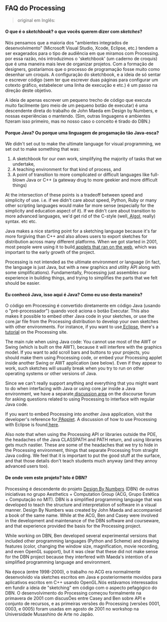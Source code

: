 ## FAQ do Processing

> original em Inglês: 

#### O que é o *sketchbook*? o que vocês querem dizer com *sketches*?

Nós pensamos que a maioria dos "ambientes integrados de desenvolvimento" (Microsoft Visual Studio, Xcode, Eclipse, etc.) tendem a ser exagerados para o tipo de audiência em que miramos com Processing. por essa razão, nós introduzimos o 'sketchbook' (um caderno de croquis) que é uma maneira mais leve de organizar projetos. Com a formação de designers, gostaríamos que o processo de programação fosse muito como desenhar um croquis. A configuração do sketchbook, e a ideia de só sentar e escrever código (sem ter que escrever duas páginas para configurar um cotexto gráfico, estabelecer uma linha de execução e etc.) é um passo na direção deste objetivo.

A ideia de apenas escrever um pequeno trecho de código que executa muito facilmente (pro meio de um pequeno botão de executar) é uma descendente direta do trabalho de John Maeda em Design by Numbers, e nossas experiências o mantendo. (Sim, outras linguagens e ambientes fizeram isso primeiro, mas no nosso caso o conceito é tirado do DBN.)

#### Porque Java? Ou porque uma linguagem de progamação tão Java-esca?

We didn't set out to make the ultimate language for visual programming, we set out to make something that was:

1. A sketchbook for our own work, simplifying the majority of tasks that we undertake,
2. A teaching environment for that kind of process, and
3. A point of transition to more complicated or difficult languages like full-blown Java or C++ (a gateway drug to more geekier and more difficult things)

At the intersection of these points is a tradeoff between speed and simplicity of use. i.e. if we didn't care about speed, Python, Ruby or many other scripting languages would make far more sense (especially for the simplicity and education aspect of it). If we didn't care about transition to more advanced languages, we'd get rid of the C-style (well,[ Algol](http://en.wikipedia.org/wiki/Algol_60), really) syntax. etc etc.

Java makes a nice starting point for a sketching language because it's far more forgiving than C++ and also allows users to export sketches for distribution across many different platforms. When we got started in 2001, most people were using it to build[ applets that ran on the web](http://processing.org/exhibition/curated_page_1.html), which was important to the early growth of the project.

Processing is not intended as the ultimate environment or language (in fact, the language is just Java, but with a new graphics and utility API along with some simplifications). Fundamentally, Processing just assembles our experience in building things, and trying to simplifies the parts that we felt should be easier.

#### Eu conhecó Java, isso aqui é Java? Como eu uso desta maneira?

O código em Processing  é convertido diretamente em código Java (usando o "pré-processador") quando você aciona o botão Executar. This also makes it possible to embed other Java code in your sketches, or use the core.jar file from the Processing distribution to develop your own sketches with other environments. For instance, if you want to use[ Eclipse](http://eclipse.org/), there's a[ tutorial](http://processing.org/learning/eclipse/) on the Processing site.

The main rule when using Java code: You cannot use most of the AWT or Swing (which is built on the AWT), because it will interfere with the graphics model. If you want to add scroll bars and buttons to your projects, you should make them using Processing code, or embed your Processing applet inside another Swing or AWT application (see below). Even if they appear to work, such sketches will usually break when you try to run on other operating systems or other versions of Java.

Since we can't really support anything and everything that you might want to do when interfacing with Java or using core.jar inside a Java environment, we have a separate[ discussion area](http://forum.processing.org/two/categories/hardware-other-languages) on the discourse forum for asking questions related to using Processing to interface with regular Java code.

If you want to embed Processing into another Java application, visit the developer's reference for[ PApplet](http://dev.processing.org/reference/core/javadoc/processing/core/PApplet.html). A discussion of how to use Processing with Eclipse is found[ here](http://processing.org/discourse/yabb2/YaBB.pl?board=Integrate;action=display;num=1117133941).

Also note that when using the Processing API or libraries outside the PDE, the headaches of the Java CLASSPATH and PATH return, and using libraries gets much nastier. These are some of the headaches that we try to hide in the Processing environment, things that separate Processing from straight Java coding. We feel that it is important to put the good stuff at the surface, and that those details don't teach students much anyway (and they annoy advanced users too).

#### De onde vem este projeto? Isto é  DBN?

Processing  é descendente do projeto  [ Design By Numbers](https://web.archive.org/web/20030923172031/http://dbn.media.mit.edu/) (DBN)  de outras iniciativas no grupo Aesthetics + Computation Group (ACG, Grupo Estética + Computação no MIT). DBN is a simplified programming language that was developed to teach the structure and interpretation of software in a visual manner. Design By Numbers was created by John Maeda and accompanied a book of the same name. While at the ACG, Ben and Casey were involved in the development and maintenance of the DBN software and courseware, and that experience provided the basis for the Processing project.

While working on DBN, Ben developed several experimental versions that included other programming languages (Python and Scheme) and drawing features (color, changing the window size, magnification, movie recording, and even OpenGL support), but it was clear that these did not make sense for the DBN project because they interfered with Maeda's intention of a simplified programming language and environment.

Na época (entre 1998-2000), o trabalho no ACG era normalmente desenvolvido via sketches escritos em Java e posteriormente movidos para aplicativos escritos em  C++ usando OpenGL.Nós estávamos interessados em fundir a ideia de "sketching" em código com o aspecto pefagógico do DBN. O desenvolvimento do Processing começou formalmente na primavera de 2001 com discusÕes entre Casey and Ben sobre API e conjunto de  recursos, e as primeiras versões do Processing (versões 0001, 0003, e 0005) foram usadas em  agosto de 2001 no workshop na Universidade Musashino de Arte no Japão.